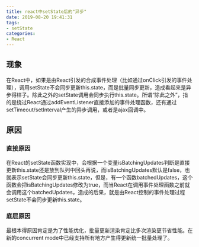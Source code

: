```yaml
---
title: react中setState后的"异步"
date: 2019-08-20 19:41:31
tags: 
- setState
categories: 
- React
---
```


## 现象
在React中，如果是由React引发的合成事件处理（比如通过onClick引发的事件处理），调用setState不会同步更新this.state，而是批量同步更新，造成看起来是异步得样子。除此之外的setState调用会同步执行this.state。所谓“除此之外”，指的是绕过React通过addEventListener直接添加的事件处理函数，还有通过setTimeout/setInterval产生的异步调用，或者是ajax回调中。

## 原因
### 直接原因
在React的setState函数实现中，会根据一个变量isBatchingUpdates判断是直接更新this.state还是放到队列中回头再说，而isBatchingUpdates默认是false，也就表示setState会同步更新this.state，但是，有一个函数batchedUpdates，这个函数会把isBatchingUpdates修改为true，而当React在调用事件处理函数之前就会调用这个batchedUpdates，造成的后果，就是由React控制的事件处理过程setState不会同步更新this.state。 

### 底层原因

最根本得原因肯定是为了性能优化，批量更新渲染肯定比多次渲染更节省性能。在新的concurrent mode中已经支持所有地方产生得更新统一批量处理了。